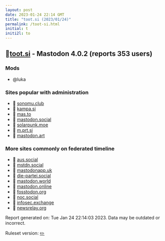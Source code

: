 ```yaml
---
layout: post
date: 2023-01-24 22:14 GMT
title: "toot.si (2023/01/24)"
permalink: /toot-si.html
initial: t
initi2l: to
---
```


## 🐘[toot.si](https://toot.si) - Mastodon 4.0.2 (reports 353 users)

### Mods
 * @luka

### Sites popular with administration

* 🐘 [sonomu.club](/sonomu-club.html)
* 🐘 [kampa.si](/kampa-si.html)
* 🐘 [mas.to](/mas-to.html)
* 🐘 [mastodon.social](/mastodon-social.html)
* 🐘 [solarpunk.moe](/solarpunk-moe.html)
* 🐘 [m.prt.si](/m-prt-si.html)
* 🐘 [mastodon.art](/mastodon-art.html)

### More sites commonly on federated timeline

* 🐘 [aus.social](/aus-social.html)
* 🐘 [mstdn.social](/mstdn-social.html)
* 🐘 [mastodonapp.uk](/mastodonapp-uk.html)
* 🐘 [die-partei.social](/die-partei-social.html)
* 🐘 [mastodon.world](/mastodon-world.html)
* 🐘 [mastodon.online](/mastodon-online.html)
* 🐘 [fosstodon.org](/fosstodon-org.html)
* 🐘 [noc.social](/noc-social.html)
* 🐘 [infosec.exchange](/infosec-exchange.html)
* 🐘 [newsrelay.org](/newsrelay-org.html)

Report generated on: Tue Jan 24 22:14:03 2023. Data may be outdated or incorrect.

Ruleset version: [✏️](/version-pencil)
